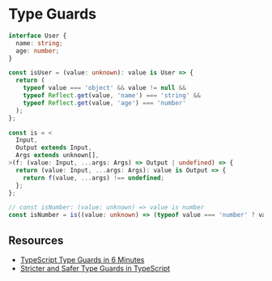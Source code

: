 # Type Guards

```typescript
interface User {
  name: string;
  age: number;
}

const isUser = (value: unknown): value is User => {
  return (
    typeof value === 'object' && value != null &&
    typeof Reflect.get(value, 'name') === 'string' &&
    typeof Reflect.get(value, 'age') === 'number'
  );
};
```

```typescript
const is = <
  Input,
  Output extends Input,
  Args extends unknown[],
>(f: (value: Input, ...args: Args) => Output | undefined) => {
  return (value: Input, ...args: Args): value is Output => {
    return f(value, ...args) !== undefined;
  };
};

// const isNumber: (value: unknown) => value is number
const isNumber = is((value: unknown) => (typeof value === 'number' ? value : undefined));
```

## Resources

- [TypeScript Type Guards in 6 Minutes](https://levelup.gitconnected.com/typescript-type-guards-in-6-minutes-9a9bab7fbe78)
- [Stricter and Safer Type Guards in TypeScript](https://safareli.medium.com/stricter-and-safer-type-guards-in-typescript-4cc0736970c6)
